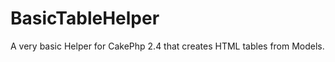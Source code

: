 BasicTableHelper
================

A very basic Helper for CakePhp 2.4 that creates HTML tables from Models.
